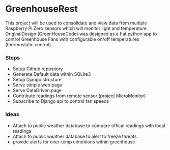 # GreenhouseRest

This project will be used to consolidate and view data from multiple Raspberry Pi Zero sensors which will monitor light and temperature
OriginalDesign (GreenHouseCode) was designed as a flat python app to control Greenhouse Fans with configurable on/off temperatures (thermostatic control)

### Steps

- Setup Github repository
- Generate Default data within SQLite3
- Setup Django structure
- Serve simple web page
- Serve DataDriven page
- Contribute readings from remote sensor (project MicroMonitor)
- Subscribe to Django api to control fan speeds

### Ideas

- Attach to public weather database to compare offical readings with local readings
- Attach to public weather database to alert to freeze threats
- provide alerts for over-temp conditions within greenhouse
